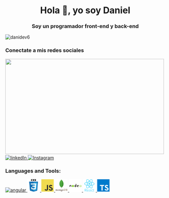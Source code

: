 <h1 align="center">Hola 👋, yo soy Daniel</h1>
<h3 align="center">Soy un programador front-end y back-end</h3>

<p align="left"> <img src="https://komarev.com/ghpvc/?username=danidev6&label=Profile%20views&color=0e75b6&style=flat" alt="danidev6" /> </p>

<h3 align="left">Conectate a mis redes sociales</h3>
<p align="left">
</p>
    <img src="https://media4.giphy.com/media/n1dFDLwXu4Qkwy7OJ0/giphy.gif?cid=ecf05e47fs9fm0bh9lqu6k14u03qhloabnfn9stvkzb036n8&ep=v1_gifs_search&rid=giphy.gif&ct=g" width="500" height="300">
    <a href="https://www.linkedin.com/in/daniel-villalba-full-stack/">
        <img src="https://img.shields.io/badge/linkedIn-Visita%20mi%20perfil-blue?labelColor=09f&style=flat-square&link=https://www.linkedin.com/in/daniel-villalba-full-stack/" alt="linkedIn" />
    </a>
    <a href="https://www.linkedin.com/in/daniel-villalba-full-stack/">
        <img src="https://img.shields.io/badge/Instagram-Visita%20mi%20perfil-500821?labelColor=F0588D&style=flat-square&link=https://www.linkedin.com/in/daniel-villalba-full-stack/" alt="Instagram" />
    </a>
<h3 align="left">Languages and Tools:</h3>
<p align="left"> <a href="https://angular.io" target="_blank" rel="noreferrer"> <img src="https://angular.io/assets/images/logos/angular/angular.svg" alt="angular" width="40" height="40"/> </a> <a href="https://www.w3schools.com/css/" target="_blank" rel="noreferrer"> <img src="https://raw.githubusercontent.com/devicons/devicon/master/icons/css3/css3-original-wordmark.svg" alt="css3" width="40" height="40"/> </a> <a href="https://developer.mozilla.org/en-US/docs/Web/JavaScript" target="_blank" rel="noreferrer"> <img src="https://raw.githubusercontent.com/devicons/devicon/master/icons/javascript/javascript-original.svg" alt="javascript" width="40" height="40"/> </a> <a href="https://www.mongodb.com/" target="_blank" rel="noreferrer"> <img src="https://raw.githubusercontent.com/devicons/devicon/master/icons/mongodb/mongodb-original-wordmark.svg" alt="mongodb" width="40" height="40"/> </a> <a href="https://nodejs.org" target="_blank" rel="noreferrer"> <img src="https://raw.githubusercontent.com/devicons/devicon/master/icons/nodejs/nodejs-original-wordmark.svg" alt="nodejs" width="40" height="40"/> </a> <a href="https://reactjs.org/" target="_blank" rel="noreferrer"> <img src="https://raw.githubusercontent.com/devicons/devicon/master/icons/react/react-original-wordmark.svg" alt="react" width="40" height="40"/> </a> <a href="https://www.typescriptlang.org/" target="_blank" rel="noreferrer"> <img src="https://raw.githubusercontent.com/devicons/devicon/master/icons/typescript/typescript-original.svg" alt="typescript" width="40" height="40"/> </a> </p>


